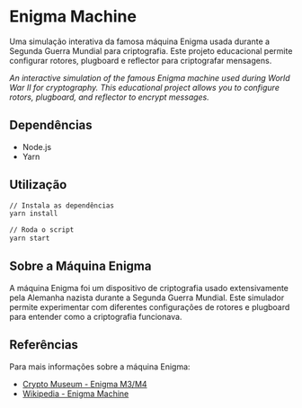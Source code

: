 # Enigma Machine

Uma simulação interativa da famosa máquina Enigma usada durante a Segunda Guerra Mundial para criptografia. Este projeto educacional permite configurar rotores, plugboard e reflector para criptografar mensagens.

*An interactive simulation of the famous Enigma machine used during World War II for cryptography. This educational project allows you to configure rotors, plugboard, and reflector to encrypt messages.*

## Dependências

- Node.js
- Yarn

## Utilização

```bash
// Instala as dependências
yarn install

// Roda o script
yarn start
```

## Sobre a Máquina Enigma

A máquina Enigma foi um dispositivo de criptografia usado extensivamente pela Alemanha nazista durante a Segunda Guerra Mundial. Este simulador permite experimentar com diferentes configurações de rotores e plugboard para entender como a criptografia funcionava.

## Referências

Para mais informações sobre a máquina Enigma:
- [Crypto Museum - Enigma M3/M4](https://www.cryptomuseum.com/crypto/enigma/m3m4.htm)
- [Wikipedia - Enigma Machine](https://en.wikipedia.org/wiki/Enigma_machine)
